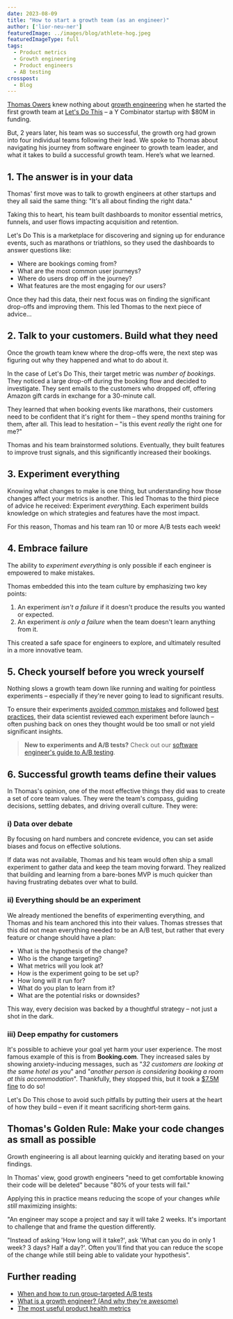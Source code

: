 ```yaml
---
date: 2023-08-09
title: "How to start a growth team (as an engineer)"
author: ['lior-neu-ner']
featuredImage: ../images/blog/athlete-hog.jpeg
featuredImageType: full
tags: 
  - Product metrics
  - Growth engineering
  - Product engineers
  - AB testing
crosspost:
  - Blog  
---
```

[Thomas Owers](https://www.linkedin.com/in/thomasowers/) knew nothing about [growth engineering](/blog/what-is-a-growth-engineer) when he started the first growth team at [Let's Do This](https://www.letsdothis.com/) – a Y Combinator startup with $80M in funding.

But, 2 years later, his team was so successful, the growth org had grown into four individual teams following their lead. We spoke to Thomas about navigating his journey from software engineer to growth team leader, and what it takes to build a successful growth team. Here’s what we learned.

## 1. The answer is in your data

Thomas' first move was to talk to growth engineers at other startups and they all said the same thing: "It's all about finding the right data." 

Taking this to heart, his team built dashboards to monitor essential metrics, funnels, and user flows impacting acquisition and retention. 

Let's Do This is a marketplace for discovering and signing up for endurance events, such as marathons or triathlons, so they used the dashboards to answer questions like:

- Where are bookings coming from? 
- What are the most common user journeys? 
- Where do users drop off in the journey? 
- What features are the most engaging for our users? 

Once they had this data, their next focus was on finding the significant drop-offs and improving them. This led Thomas to the next piece of advice...

## 2. Talk to your customers. Build what they need

Once the growth team knew where the drop-offs were, the next step was figuring out why they happened and what to do about it. 

In the case of Let's Do This, their target metric was *number of bookings*. They noticed a large drop-off during the booking flow and decided to investigate. They sent emails to the customers who dropped off, offering Amazon gift cards in exchange for a 30-minute call.

They learned that when booking events like marathons, their customers need to be confident that it's right for them – they spend months training for them, after all. This lead to hesitation – "is this event _really_ the right one for me?"

Thomas and his team brainstormed solutions. Eventually, they built features to improve trust signals, and this significantly increased their bookings.

## 3. Experiment everything

Knowing what changes to make is one thing, but understanding how those changes affect your metrics is another. This led Thomas to the third piece of advice he received: Experiment *everything*. Each experiment builds knowledge on which strategies and features have the most impact.

For this reason, Thomas and his team ran 10 or more A/B tests each week! 

## 4. Embrace failure

The ability to *experiment everything* is only possible if each engineer is empowered to make mistakes. 

Thomas embedded this into the team culture by emphasizing two key points:

1. An experiment _isn't a failure_ if it doesn't produce the results you wanted or expected.
2. An experiment _is only a failure_ when the team doesn't learn anything from it. 

This created a safe space for engineers to explore, and ultimately resulted in a more innovative team.

## 5. Check yourself before you wreck yourself

Nothing slows a growth team down like running and waiting for pointless experiments – especially if they're never going to lead to significant results.

To ensure their experiments [avoided common mistakes](/blog/ab-testing-mistakes) and followed [best practices](/product-engineers/feature-flag-best-practices), their data scientist reviewed each experiment before launch – often pushing back on ones they thought would be too small or not yield significant insights.

> **New to experiments and A/B tests?** Check out our [software engineer's guide to A/B testing](/blog/ab-testing-guide-for-engineers).

## 6. Successful growth teams define their values

In Thomas's opinion, one of the most effective things they did was to create a set of core team values. They were the team's compass, guiding decisions, settling debates, and driving overall culture. They were:

### i) Data over debate

By focusing on hard numbers and concrete evidence, you can set aside biases and focus on effective solutions.

If data was not available, Thomas and his team would often ship a small experiment to gather data and keep the team moving forward. They realized that building and learning from a bare-bones MVP is much quicker than having frustrating debates over what to build.

### ii) Everything should be an experiment

We already mentioned the benefits of experimenting everything, and Thomas and his team anchored this into their values. Thomas stresses that this did not mean everything needed to be an A/B test, but rather that every feature or change should have a plan:

- What is the hypothesis of the change?
- Who is the change targeting?
- What metrics will you look at?
- How is the experiment going to be set up?
- How long will it run for?
- What do you plan to learn from it?
- What are the potential risks or downsides?

This way, every decision was backed by a thoughtful strategy – not just a shot in the dark. 

### iii) Deep empathy for customers

It's possible to achieve your goal yet harm your user experience. The most famous example of this is from **Booking.com**. They increased sales by showing anxiety-inducing messages, such as "*32 customers are looking at the same hotel as you*" and "*another person is considering booking a room at this accommodation*". Thankfully, they stopped this, but it took a [$7.5M fine](https://www.gvh.hu/en/press_room/press_releases/press-releases-2020/gigantic-fine-imposed-on-booking.com-by-the-gvh) to do so!

Let's Do This chose to avoid such pitfalls by putting their users at the heart of how they build – even if it meant sacrificing short-term gains.

## Thomas's Golden Rule: Make your code changes as small as possible

Growth engineering is all about learning quickly and iterating based on your findings. 

In Thomas' view, good growth engineers "need to get comfortable knowing their code will be deleted" because "80% of your tests will fail."

Applying this in practice means reducing the scope of your changes *while still* maximizing insights:

"An engineer may scope a project and say it will take 2 weeks. It's important to challenge that and frame the question differently.

"Instead of asking 'How long will it take?', ask 'What can you do in only 1 week? 3 days? Half a day?'. Often you'll find that you can reduce the scope of the change while still being able to validate your hypothesis".

## Further reading

- [When and how to run group-targeted A/B tests](/blog/running-group-targeted-ab-tests)
- [What is a growth engineer? (And why they're awesome)](/blog/what-is-a-growth-engineer)
- [The most useful product health metrics](/blog/product-health-metrics)